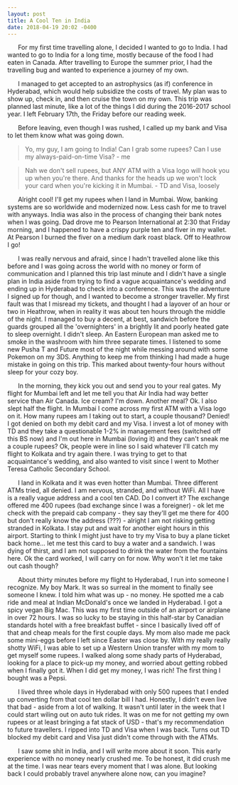 ```yaml
---
layout: post
title: A Cool Ten in India
date: 2018-04-19 20:02 -0400
---
```


&nbsp;&nbsp;&nbsp;&nbsp;&nbsp;&nbsp;For my first time travelling alone, I decided I wanted to go to India. I had wanted to go to India for a long time, mostly because of the food I had eaten in Canada. After travelling to Europe the summer prior, I had the travelling bug and wanted to experience a journey of my own.

&nbsp;&nbsp;&nbsp;&nbsp;&nbsp;&nbsp;I managed to get accepted to an astrophysics (as if) conference in Hyderabad, which would help subsidize the costs of travel. My plan was to show up, check in, and then cruise the town on my own. This trip was planned last minute, like a lot of the things I did during the 2016-2017 school year. I left February 17th, the Friday before our reading week.

&nbsp;&nbsp;&nbsp;&nbsp;&nbsp;&nbsp;Before leaving, even though I was rushed, I called up my bank and Visa to let them know what was going down.

> Yo, my guy, I am going to India! Can I grab some rupees? Can I use my always-paid-on-time Visa? - me

> Nah we don't sell rupees, but ANY ATM with a Visa logo will hook you up when you're there. And thanks for the heads up we won't lock your card when you're kicking it in Mumbai. - TD and Visa, loosely

&nbsp;&nbsp;&nbsp;&nbsp;&nbsp;&nbsp;Alright cool! I'll get my rupees when I land in Mumbai. Wow, banking systems are so worldwide and modernized now. Less cash for me to travel with anyways. India was also in the process of changing their bank notes when I was going. Dad drove me to Pearson International at 2:30 that Friday morning, and I happened to have a crispy purple ten and fiver in my wallet. At Pearson I burned the fiver on a medium dark roast black. Off to Heathrow I go!

&nbsp;&nbsp;&nbsp;&nbsp;&nbsp;&nbsp;I was really nervous and afraid, since I hadn't travelled alone like this before and I was going across the world with no money or form of communication and I planned this trip last minute and I didn't have a single plan in India aside from trying to find a vague acquaintance's wedding and ending up in Hyderabad to check into a conference. This was the adventure I signed up for though, and I wanted to become a stronger traveller. My first fault was that I misread my tickets, and thought I had a layover of an hour or two in Heathrow, when in reality it was about ten hours through the middle of the night. I managed to buy a decent, at best, sandwich before the guards grouped all the 'overnighters' in a brightly lit and poorly heated gate to sleep overnight. I didn't sleep. An Eastern European man asked me to smoke in the washroom with him three separate times. I listened to some new Pusha T and Future most of the night while messing around with some Pokemon on my 3DS. Anything to keep me from thinking I had made a huge mistake in going on this trip. This marked about twenty-four hours without sleep for your cozy boy.

&nbsp;&nbsp;&nbsp;&nbsp;&nbsp;&nbsp;In the morning, they kick you out and send you to your real gates. My flight for Mumbai left and let me tell you that Air India had way better service than Air Canada. Ice cream? I'm down. Another meal? Ok. I also slept half the flight. In Mumbai I come across my first ATM with a Visa logo on it. How many rupees am I taking out to start, a couple thousand? Denied! I got denied on both my debit card and my Visa. I invest a lot of money with TD and they take a questionable 1-2% in management fees (switched off this BS now) and I'm out here in Mumbai (loving it) and they can't sneak me a couple rupees? Ok, people were in line so I said whatever I'll catch my flight to Kolkata and try again there. I was trying to get to that acquaintance's wedding, and also wanted to visit since I went to Mother Teresa Catholic Secondary School.

&nbsp;&nbsp;&nbsp;&nbsp;&nbsp;&nbsp;I land in Kolkata and it was even hotter than Mumbai. Three different ATMs tried, all denied. I am nervous, stranded, and without WiFi. All I have is a really vague address and a cool ten CAD. Do I convert it? The exchange offered me 400 rupees (bad exchange since I was a foreigner) - ok let me check with the prepaid cab company - they say they'll get me there for 400 but don't really know the address (???) - alright I am not risking getting stranded in Kolkata. I stay put and wait for another eight hours in this airport. Starting to think I might just have to try my Visa to buy a plane ticket back home... let me test this card to buy a water and a sandwich. I was dying of thirst, and I am not supposed to drink the water from the fountains here. Ok the card worked, I will carry on for now. Why won't it let me take out cash though?

&nbsp;&nbsp;&nbsp;&nbsp;&nbsp;&nbsp;About thirty minutes before my flight to Hyderabad, I run into someone I recognize. My boy Mark.  It was so surreal in the moment to finally see someone I knew. I told him what was up - no money. He spotted me a cab ride and meal at Indian McDonald's once we landed in Hyderabad. I got a spicy vegan Big Mac. This was my first time outside of an airport or airplane in over 72 hours. I was so lucky to be staying in this half-star by Canadian standards hotel with a free breakfast buffet - since I basically lived off of that and cheap meals for the first couple days. My mom also made me pack some mini-eggs before I left since Easter was close by. With my really really shotty WiFi, I was able to set up a Western Union transfer with my mom to get myself some rupees. I walked along some shady parts of Hyderabad, looking for a place to pick-up my money, and worried about getting robbed when I finally got it. When I did get my money, I was rich! The first thing I bought was a Pepsi.

&nbsp;&nbsp;&nbsp;&nbsp;&nbsp;&nbsp;I lived three whole days in Hyderabad with only 500 rupees that I ended up converting from that cool ten dollar bill I had. Honestly, I didn't even live that bad - aside from a lot of walking. It wasn't until later in the week that I could start wiling out on auto tuk rides. It was on me for not getting my own rupees or at least bringing a fat stack of USD - that's my recommendation to future travellers. I ripped into TD and Visa when I was back. Turns out TD blocked my debit card and Visa just didn't come through with the ATMs.

&nbsp;&nbsp;&nbsp;&nbsp;&nbsp;&nbsp;I saw some shit in India, and I will write more about it soon. This early experience with no money nearly crushed me. To be honest, it did crush me at the time. I was near tears every moment that I was alone. But looking back I could probably travel anywhere alone now, can you imagine?